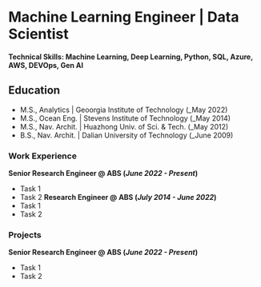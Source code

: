 # Machine Learning Engineer | Data Scientist

#### Technical Skills: Machine Learning, Deep Learning, Python, SQL, Azure, AWS, DEVOps, Gen AI

## Education
- M.S., Analytics | Geoorgia Institute of Technology (_May 2022)
- M.S., Ocean Eng. | Stevens Institute of Technology (_May 2014)
- M.S., Nav. Archit. | Huazhong Univ. of Sci. & Tech. (_May 2012)
- B.S., Nav. Archit. | Dalian University of Technology (_June 2009)

### Work Experience
**Senior Research Engineer @ ABS (_June 2022 - Present_)**
- Task 1
- Task 2
**Research Engineer @ ABS (_July 2014 - June 2022_)**
- Task 1
- Task 2

### Projects

**Senior Research Engineer @ ABS (_June 2022 - Present_)**
- Task 1
- Task 2
